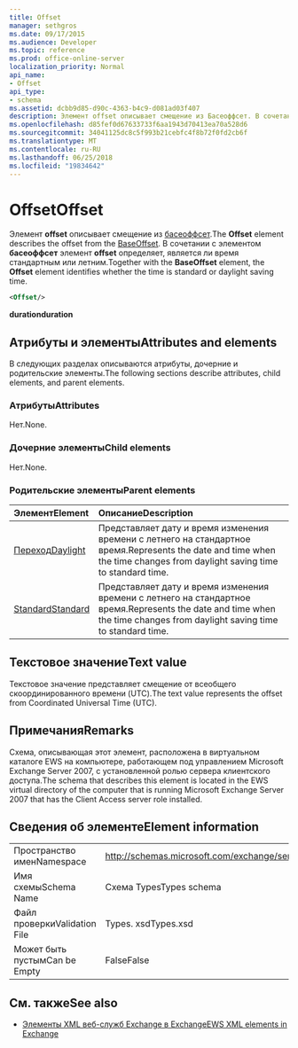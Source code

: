 ```yaml
---
title: Offset
manager: sethgros
ms.date: 09/17/2015
ms.audience: Developer
ms.topic: reference
ms.prod: office-online-server
localization_priority: Normal
api_name:
- Offset
api_type:
- schema
ms.assetid: dcbb9d85-d90c-4363-b4c9-d081ad03f407
description: Элемент offset описывает смещение из Басеоффсет. В сочетании с элементом Басеоффсет элемент offset определяет, является ли время стандартным или летним.
ms.openlocfilehash: d85fef0d67633733f6aa1943d70413ea70a528d6
ms.sourcegitcommit: 34041125dc8c5f993b21cebfc4f8b72f0fd2cb6f
ms.translationtype: MT
ms.contentlocale: ru-RU
ms.lasthandoff: 06/25/2018
ms.locfileid: "19834642"
---
```

# <a name="offset"></a><span data-ttu-id="99626-104">Offset</span><span class="sxs-lookup"><span data-stu-id="99626-104">Offset</span></span>

<span data-ttu-id="99626-105">Элемент **offset** описывает смещение из [басеоффсет](baseoffset.md).</span><span class="sxs-lookup"><span data-stu-id="99626-105">The **Offset** element describes the offset from the [BaseOffset](baseoffset.md).</span></span> <span data-ttu-id="99626-106">В сочетании с элементом **басеоффсет** элемент **offset** определяет, является ли время стандартным или летним.</span><span class="sxs-lookup"><span data-stu-id="99626-106">Together with the **BaseOffset** element, the **Offset** element identifies whether the time is standard or daylight saving time.</span></span> 
  
```xml
<Offset/>
```

 <span data-ttu-id="99626-107">**duration**</span><span class="sxs-lookup"><span data-stu-id="99626-107">**duration**</span></span>
## <a name="attributes-and-elements"></a><span data-ttu-id="99626-108">Атрибуты и элементы</span><span class="sxs-lookup"><span data-stu-id="99626-108">Attributes and elements</span></span>

<span data-ttu-id="99626-109">В следующих разделах описываются атрибуты, дочерние и родительские элементы.</span><span class="sxs-lookup"><span data-stu-id="99626-109">The following sections describe attributes, child elements, and parent elements.</span></span>
  
### <a name="attributes"></a><span data-ttu-id="99626-110">Атрибуты</span><span class="sxs-lookup"><span data-stu-id="99626-110">Attributes</span></span>

<span data-ttu-id="99626-111">Нет.</span><span class="sxs-lookup"><span data-stu-id="99626-111">None.</span></span>
  
### <a name="child-elements"></a><span data-ttu-id="99626-112">Дочерние элементы</span><span class="sxs-lookup"><span data-stu-id="99626-112">Child elements</span></span>

<span data-ttu-id="99626-113">Нет.</span><span class="sxs-lookup"><span data-stu-id="99626-113">None.</span></span>
  
### <a name="parent-elements"></a><span data-ttu-id="99626-114">Родительские элементы</span><span class="sxs-lookup"><span data-stu-id="99626-114">Parent elements</span></span>

|<span data-ttu-id="99626-115">**Элемент**</span><span class="sxs-lookup"><span data-stu-id="99626-115">**Element**</span></span>|<span data-ttu-id="99626-116">**Описание**</span><span class="sxs-lookup"><span data-stu-id="99626-116">**Description**</span></span>|
|:-----|:-----|
|[<span data-ttu-id="99626-117">Переход</span><span class="sxs-lookup"><span data-stu-id="99626-117">Daylight</span></span>](daylight.md) <br/> |<span data-ttu-id="99626-118">Представляет дату и время изменения времени с летнего на стандартное время.</span><span class="sxs-lookup"><span data-stu-id="99626-118">Represents the date and time when the time changes from daylight saving time to standard time.</span></span>  <br/> |
|[<span data-ttu-id="99626-119">Standard</span><span class="sxs-lookup"><span data-stu-id="99626-119">Standard</span></span>](standard.md) <br/> |<span data-ttu-id="99626-120">Представляет дату и время изменения времени с летнего на стандартное время.</span><span class="sxs-lookup"><span data-stu-id="99626-120">Represents the date and time when the time changes from daylight saving time to standard time.</span></span>  <br/> |
   
## <a name="text-value"></a><span data-ttu-id="99626-121">Текстовое значение</span><span class="sxs-lookup"><span data-stu-id="99626-121">Text value</span></span>

<span data-ttu-id="99626-122">Текстовое значение представляет смещение от всеобщего скоординированного времени (UTC).</span><span class="sxs-lookup"><span data-stu-id="99626-122">The text value represents the offset from Coordinated Universal Time (UTC).</span></span>
  
## <a name="remarks"></a><span data-ttu-id="99626-123">Примечания</span><span class="sxs-lookup"><span data-stu-id="99626-123">Remarks</span></span>

<span data-ttu-id="99626-124">Схема, описывающая этот элемент, расположена в виртуальном каталоге EWS на компьютере, работающем под управлением Microsoft Exchange Server 2007, с установленной ролью сервера клиентского доступа.</span><span class="sxs-lookup"><span data-stu-id="99626-124">The schema that describes this element is located in the EWS virtual directory of the computer that is running Microsoft Exchange Server 2007 that has the Client Access server role installed.</span></span>
  
## <a name="element-information"></a><span data-ttu-id="99626-125">Сведения об элементе</span><span class="sxs-lookup"><span data-stu-id="99626-125">Element information</span></span>

|||
|:-----|:-----|
|<span data-ttu-id="99626-126">Пространство имен</span><span class="sxs-lookup"><span data-stu-id="99626-126">Namespace</span></span>  <br/> |http://schemas.microsoft.com/exchange/services/2006/types  <br/> |
|<span data-ttu-id="99626-127">Имя схемы</span><span class="sxs-lookup"><span data-stu-id="99626-127">Schema Name</span></span>  <br/> |<span data-ttu-id="99626-128">Схема Types</span><span class="sxs-lookup"><span data-stu-id="99626-128">Types schema</span></span>  <br/> |
|<span data-ttu-id="99626-129">Файл проверки</span><span class="sxs-lookup"><span data-stu-id="99626-129">Validation File</span></span>  <br/> |<span data-ttu-id="99626-130">Types. xsd</span><span class="sxs-lookup"><span data-stu-id="99626-130">Types.xsd</span></span>  <br/> |
|<span data-ttu-id="99626-131">Может быть пустым</span><span class="sxs-lookup"><span data-stu-id="99626-131">Can be Empty</span></span>  <br/> |<span data-ttu-id="99626-132">False</span><span class="sxs-lookup"><span data-stu-id="99626-132">False</span></span>  <br/> |
   
## <a name="see-also"></a><span data-ttu-id="99626-133">См. также</span><span class="sxs-lookup"><span data-stu-id="99626-133">See also</span></span>



- [<span data-ttu-id="99626-134">Элементы XML веб-служб Exchange в Exchange</span><span class="sxs-lookup"><span data-stu-id="99626-134">EWS XML elements in Exchange</span></span>](ews-xml-elements-in-exchange.md)

